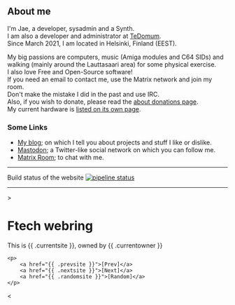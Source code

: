 ## About me

I'm Jae, a developer, sysadmin and a Synth.  
I am also a developer and administrator at [TeDomum](https://tedomum.net).  
Since March 2021, I am located in Helsinki, Finland (EEST).

My big passions are computers, music (Amiga modules and C64 SIDs) and walking (mainly around the Lauttasaari area) for some physical exercise.  
I also love Free and Open-Source software!  
If you need an email to contact me, use the Matrix network and join my room.  
Don't make the mistake I did in the past and use IRC.  
Also, if you wish to donate, please read the [about donations page](/donation).  
My current hardware is [listed on its own page](/stuff).

### Some Links

 - [My blog](https://blog.jae.fi); on which I tell you about projects and stuff I like or dislike.
 - [Mastodon](https://mastodon.tedomum.net/@jae); a Twitter-like social network on which you can follow me.
 - [Matrix Room](matrix:r/home:jae.fi); to chat with me.

---

Build status of the website [![pipeline status](https://github.com/Jaedotmoe/go-jae.fi/actions/workflows/docker.yml/badge.svg)](https://github.com/Jaedotmoe/go-jae.fi)

---

<div class="ring">
    <div class="webring">
        <div class="icon">></div>
    <div id="copy">

<h1>Ftech webring</h1>
    <p>
        This is {{ .currentsite }}, owned by {{ .currentowner }}
    </p>

    <p>
        <a href="{{ .prevsite }}">[Prev]</a>
        <a href="{{ .nextsite }}">[Next]</a>
        <a href="{{ .randomsite }}">[Random]</a>
    </p>

</div>
    <div class="icon"><</div>
</div>
</div>

